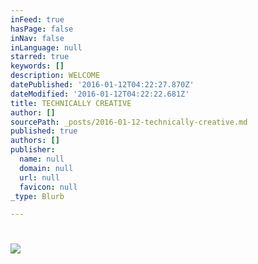 ```yaml
---
inFeed: true
hasPage: false
inNav: false
inLanguage: null
starred: true
keywords: []
description: WELCOME
datePublished: '2016-01-12T04:22:27.870Z'
dateModified: '2016-01-12T04:22:22.681Z'
title: TECHNICALLY CREATIVE
author: []
sourcePath: _posts/2016-01-12-technically-creative.md
published: true
authors: []
publisher:
  name: null
  domain: null
  url: null
  favicon: null
_type: Blurb

---
```

# ![](https://the-grid-user-content.s3-us-west-2.amazonaws.com/1e1c2039-ed4a-43e2-bd2b-fc41243e15b7.png)